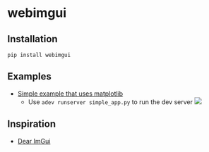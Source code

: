 # webimgui

## Installation
`pip install webimgui`

## Examples
* [Simple example that uses matplotlib](https://github.com/elnardu/webimgui/blob/master/examples/simple_app.py)
  * Use `adev runserver simple_app.py` to run the dev server
![](https://media.giphy.com/media/VdQsTaHUFMxMyKxc81/giphy.gif)


## Inspiration
* [Dear ImGui](https://github.com/ocornut/imgui)
